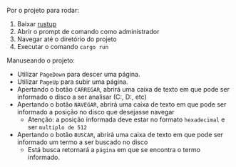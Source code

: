 Por o projeto para rodar:
1. Baixar [rustup](https://forge.rust-lang.org/infra/other-installation-methods.html)
2. Abrir o prompt de comando como administrador
3. Navegar até o diretório do projeto
4. Executar o comando `cargo run`

Manuseando o projeto:
* Utilizar `PageDown` para descer uma página.
* Utilizar `PageUp` para subir uma página.
* Apertando o botão `CARREGAR`, abrirá uma caixa de texto em que pode ser informado o disco a ser analisar (C:, D:, etc)
* Apertando o botão `NAVEGAR`, abrirá uma caixa de texto em que pode ser informado a posição no disco que desejasse navegar
  * Atenção: a posição informada deve estar no formato `hexadecimal` e ser `multiplo de 512`
* Apertando o botão `BUSCAR`, abrirá uma caixa de texto em que pode ser informado um termo a ser buscado no disco
  * Está busca retornará a `página` em que se encontra o termo informado.
